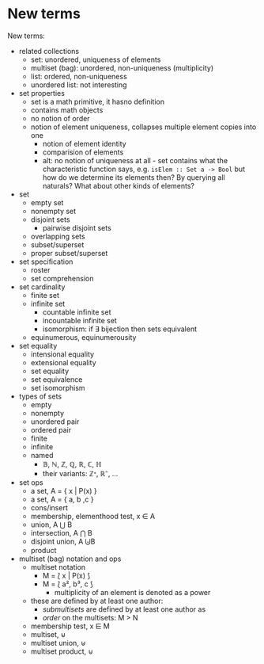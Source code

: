 # New terms

New terms:
- related collections
  - set: unordered, uniqueness of elements
  - multiset (bag): unordered, non-uniqueness (multiplicity)
  - list: ordered, non-uniqueness
  - unordered list: not interesting
- set properties
  - set is a math primitive, it hasno definition
  - contains math objects
  - no notion of order
  - notion of element uniqueness, collapses multiple element copies into one
    - notion of element identity
    - comparision of elements
    - alt: no notion of uniqueness at all - set contains what 
      the characteristic function says, e.g. `isElem :: Set a -> Bool`
      but how do we determine its elements then? By querying all naturals? What about other kinds of elements?
- set
  - empty set
  - nonempty set
  - disjoint sets
    - pairwise disjoint sets
  - overlapping sets
  - subset/superset
  - proper subset/superset
- set specification
  - roster
  - set comprehension
- set cardinality
  - finite set
  - infinite set
    - countable infinite set
    - incountable infinite set
    - isomorphism: if ∃ bijection then sets equivalent
  - equinumerous, equinumerousity
- set equality
  - intensional equality
  - extensional equality
  - set equality
  - set equivalence
  - set isomorphism
- types of sets
  - empty
  - nonempty
  - unordered pair
  - ordered pair
  - finite
  - infinite
  - named
    - 𝔹, ℕ, ℤ, ℚ, ℝ, ℂ, ℍ
    - their variants: ℤᐩ, ℝ⁻, …
- set ops
  - a set, A = { x | P(x) }
  - a set, A = { a, b ,c }
  - cons/insert
  - membership, elementhood test, x ∈ A
  - union, A ⋃ B
  - intersection, A ⋂ B
  - disjoint union, A ⨄B
  - product
- multiset (bag) notation and ops
  - multiset notation
    - M = ⟅ x | P(x) ⟆
    - M = ⟅ a², b³, c ⟆
      - multiplicity of an element is denoted as a power
  - these are defined by at least one author:
    - *submultisets* are defined by at least one author as 
    - *order* on the multisets: M > N
  - membership test, x ⋿ M
  - multiset, ⊌
  - multiset union, ⊎
  - multiset product, ⊍
